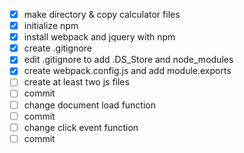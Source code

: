 - [x] make directory & copy calculator files
- [x] initialize npm
- [x] install webpack and jquery with npm
- [x] create .gitignore
- [x] edit .gitignore to add .DS_Store and node_modules
- [x] create webpack.config.js and add module.exports
- [ ] create at least two js files
- [ ] commit
- [ ] change document load function
- [ ] commit
- [ ] change click event function
- [ ] commit
